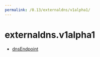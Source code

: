 ```yaml
---
permalink: /0.13/externaldns/v1alpha1/
---
```


# externaldns.v1alpha1



* [dnsEndpoint](dnsEndpoint.md)